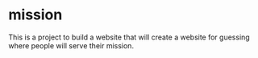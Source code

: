 # mission
This is a project to build a website that will create a website for guessing where people will serve their mission.
